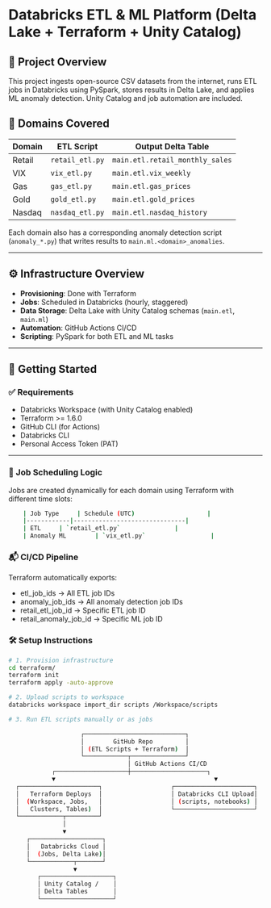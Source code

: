 # Databricks ETL & ML Platform (Delta Lake + Terraform + Unity Catalog)

## 🧩 Project Overview

This project ingests open-source CSV datasets from the internet, runs ETL jobs in Databricks using PySpark, stores results in Delta Lake, and applies ML anomaly detection. Unity Catalog and job automation are included.

## 📁 Domains Covered

| Domain     | ETL Script                    | Output Delta Table                  |
|------------|-------------------------------|--------------------------------------|
| Retail     | `retail_etl.py`               | `main.etl.retail_monthly_sales`      |
| VIX        | `vix_etl.py`                  | `main.etl.vix_weekly`                |
| Gas        | `gas_etl.py`                  | `main.etl.gas_prices`                |
| Gold       | `gold_etl.py`                 | `main.etl.gold_prices`               |
| Nasdaq     | `nasdaq_etl.py`               | `main.etl.nasdaq_history`            |

Each domain also has a corresponding anomaly detection script (`anomaly_*.py`) that writes results to `main.ml.<domain>_anomalies`.

---

## ⚙️ Infrastructure Overview

- **Provisioning**: Done with Terraform
- **Jobs**: Scheduled in Databricks (hourly, staggered)
- **Data Storage**: Delta Lake with Unity Catalog schemas (`main.etl`, `main.ml`)
- **Automation**: GitHub Actions CI/CD
- **Scripting**: PySpark for both ETL and ML tasks

---

## 🚀 Getting Started

### ✅ Requirements

- Databricks Workspace (with Unity Catalog enabled)
- Terraform >= 1.6.0
- GitHub CLI (for Actions)
- Databricks CLI
- Personal Access Token (PAT)

---

### 🧪 Job Scheduling Logic

Jobs are created dynamically for each domain using Terraform with different time slots:

```bash
    | Job Type     | Schedule (UTC)                    |
    |------------|-------------------------------|
    | ETL     | `retail_etl.py`               |
    | Anomaly ML        | `vix_etl.py`                  |
```

### 📬 CI/CD Pipeline

Terraform automatically exports:

- etl_job_ids → All ETL job IDs
- anomaly_job_ids → All anomaly detection job IDs
- retail_etl_job_id → Specific ETL job ID
- retail_anomaly_job_id → Specific ML job ID

### 🛠 Setup Instructions

```bash
# 1. Provision infrastructure
cd terraform/
terraform init
terraform apply -auto-approve

# 2. Upload scripts to workspace
databricks workspace import_dir scripts /Workspace/scripts

# 3. Run ETL scripts manually or as jobs

                    ┌────────────────────────────┐
                    │        GitHub Repo         │
                    │ (ETL Scripts + Terraform)  │
                    └────────────┬───────────────┘
                                 │ GitHub Actions CI/CD
            ┌────────────────────┼─────────────────────┐
            ▼                                            ▼
  ┌──────────────────────┐                   ┌──────────────────────┐
  │   Terraform Deploys  │                   │ Databricks CLI Upload│
  │  (Workspace, Jobs,   │                   │ (scripts, notebooks) │
  │   Clusters, Tables)  │                   └──────────────────────┘
  └────────────┬─────────┘
               │
               ▼
     ┌────────────────────┐
     │   Databricks Cloud │
     │  (Jobs, Delta Lake)│
     └────────────┬───────┘
                  ▼
        ┌────────────────────┐
        │ Unity Catalog /    │
        │ Delta Tables       │
        └────────────────────┘
```



